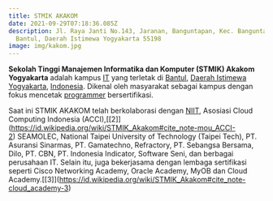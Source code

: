 ```yaml
---
title: STMIK AKAKOM
date: 2021-09-29T07:18:36.085Z
description: Jl. Raya Janti No.143, Jaranan, Banguntapan, Kec. Banguntapan,
  Bantul, Daerah Istimewa Yogyakarta 55198
image: img/kakom.jpg
---
```

<!--StartFragment-->

**Sekolah Tinggi Manajemen Informatika dan Komputer (STMIK) Akakom Yogyakarta** adalah kampus [IT](https://id.wikipedia.org/wiki/Teknologi_informasi "Teknologi informasi") yang terletak di [Bantul](https://id.wikipedia.org/wiki/Kabupaten_Bantul "Kabupaten Bantul"), [Daerah Istimewa Yogyakarta](https://id.wikipedia.org/wiki/Daerah_Istimewa_Yogyakarta "Daerah Istimewa Yogyakarta"), [Indonesia](https://id.wikipedia.org/wiki/Indonesia "Indonesia"). Dikenal oleh masyarakat sebagai kampus dengan fokus mencetak [programmer](https://id.wikipedia.org/wiki/Programmer "Programmer") bersertifikasi.

Saat ini STMIK AKAKOM telah berkolaborasi dengan [NIIT](https://id.wikipedia.org/wiki/NIIT "NIIT"), Asosiasi Cloud Computing Indonesia (ACCI),[\[2]](https://id.wikipedia.org/wiki/STMIK_Akakom#cite_note-mou_ACCI-2) SEAMOLEC, National Taipei University of Technology (Taipei Tech), PT. Asuransi Sinarmas, PT. Gamatechno, Refractory, PT. Sebangsa Bersama, Dilo, PT. CBN, PT. Indonesia Indicator, Software Seni, dan berbagai perusahaan IT. Selain itu, juga bekerjasama dengan lembaga sertifikasi seperti Cisco Networking Academy, Oracle Academy, MyOB dan Cloud Academy.[\[3]](https://id.wikipedia.org/wiki/STMIK_Akakom#cite_note-cloud_academy-3)

<!--EndFragment-->
